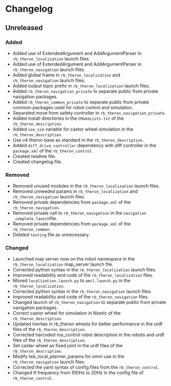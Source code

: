 # Changelog

## Unreleased

### Added
- Added use of ExtendedArgument and AddArgumentParser in `rb_theron_localization` launch files.
- Added use of ExtendedArgument and AddArgumentParser in `rb_theron_navigation` launch files.
- Added global frame in `rb_theron_localization` and `rb_theron_navigation` launch files.
- Added output topic prefix in `rb_theron_localization` launch files.
- Added `rb_theron_navigation_private` to separate public from private navigation packages.
- Added `rb_theron_common_private` to separate public from private common packages used for robot control and simulation.
- Separated move from safety controller in `rb_theron_navigation_private`.
- Added install directories in the `CMakeLists.txt` of the `rb_theron_description`.
- Added `use_sim` variable for castor wheel simulation in the `rb_theron_description`.
- Use v4 theron base as standard in the `rb_theron_description`.
- Added `diff_drive_controller` dependency with diff controller in the `package.xml` of the `rb_theron_control`.
- Created readme file.
- Created changelog file.

### Removed
- Removed unused modules in the `rb_theron_localization` launch files.
- Removed unneeded params in `rb_theron_localization` and `rb_theron_navigation` launch files.
- Removed private dependencies from `package.xml` of the `rb_theron_navigation`.
- Removed private call to `rb_theron_navigation` in the `navigation _complete.launch`file.
- Removed private dependencies from `package.xml` of the `rb_theron_common`.
- Deleted `testing` file as unnecessary.

### Changed
- Launched map server now on the robot namespace in the `rb_theron_localization` map_server launch file.
- Corrected python syntax in the `rb_theron_localization` launch files.
- Improved readability and code of the `rb_theron_localization` files.
- Moved `localization.launch.py` to `amcl.launch.py` in the `rb_theron_localization`.
- Corrected python syntax in the `rb_theron_navigation` launch files.
- Improved readability and code of the `rb_theron_navigation` files.
- Changed launch of `rb_theron_navigation` to separate public from private navigation packages.
- Correct castor wheel for simulation in Noetic of the `rb_theron_description`.
- Updated inertias in rb_theron wheels for better performance in the urdf files of the `rb_theron_description`.
- Corrected harcoded ros_control robot description in the robots and urdf files of the `rb_theron_description`.
- Set caster wheel as fixed joint in the urdf files of the `rb_theron_description`.
- Modify teb_local_planner_params for omni use in the `rb_theron_navigation` launch files.
- Corrected the yaml syntax of config files from the `rb_theron_control`.
- Changed tf frequency from 100Hz to 20Hz in the config file of `rb_theron_control`.




